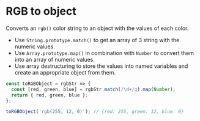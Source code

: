 # RGB to object

Converts an `rgb()` color string to an object with the values of each color.

* Use `String.prototype.match()` to get an array of 3 string with the numeric values.
* Use `Array.prototype.map()` in combination with `Number` to convert them into an array of numeric values.
* Use array destructuring to store the values into named variables and create an appropriate object from them.

```js
const toRGBObject = rgbStr => {
  const [red, green, blue] = rgbStr.match(/\d+/g).map(Number);
  return { red, green, blue };
};
```

```js
toRGBObject('rgb(255, 12, 0)'); // {red: 255, green: 12, blue: 0}
```
